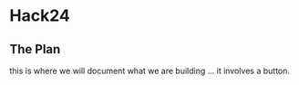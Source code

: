 # Hack24

## The Plan

this is where we will document what we are building ... it involves a button.
